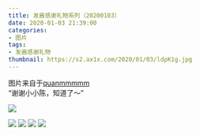 ```yaml
---
title: 发酱感谢礼物系列（20200103）
date: 2020-01-03 21:39:00
categories:
- 图片
tags:
- 发酱感谢礼物
thumbnail: https://s2.ax1x.com/2020/01/03/ldpK1g.jpg
---
```


图片来自于<a href="https://weibo.com/p/1005051720171447" target="_blank">quanmmmmm</a><br/> “谢谢小小陈，知道了～”

![](https://s2.ax1x.com/2020/01/03/ldpK1g.jpg)

<!--more-->

![](https://s2.ax1x.com/2020/01/03/ldpA0I.jpg)
![](https://s2.ax1x.com/2020/01/03/ldpknA.jpg)
![](https://s2.ax1x.com/2020/01/06/lrwNcj.jpg)
![](https://s2.ax1x.com/2020/01/06/lrwt3Q.jpg)
